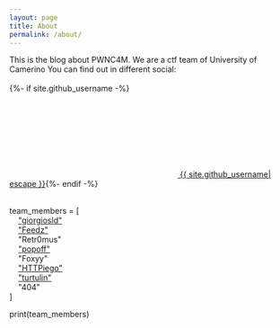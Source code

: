 ```yaml
---
layout: page
title: About
permalink: /about/
---
```


This is the blog about PWNC4M. We are a ctf team of University of Camerino
You can find out in different social:<br /><br />
  {%- if site.github_username -%}<a href="https://github.com/{{ site.github_username| cgi_escape | escape }}"><svg class="svg-icon"><use xlink:href="{{ '/assets/minima-social-icons.svg#github' | relative_url }}"></use></svg> <span class="username">{{ site.github_username| escape }}</span></a>{%- endif -%}
  <br /> <br />


team_members = [ <br />
&nbsp;&nbsp;&nbsp;&nbsp;["giorgiosld"](https://github.com/sldgr99) <br /> 
&nbsp;&nbsp;&nbsp;&nbsp;["Feedz"](https://github.com/FeeeDz) <br />
&nbsp;&nbsp;&nbsp;&nbsp;"Retr0mus" <br />
&nbsp;&nbsp;&nbsp;&nbsp;["popoff"](https://github.com/flaviopopoff) <br />
&nbsp;&nbsp;&nbsp;&nbsp;"Foxyy" <br /> 
&nbsp;&nbsp;&nbsp;&nbsp;["HTTPiego"](https://github.com/HTTPiego) <br /> 
&nbsp;&nbsp;&nbsp;&nbsp;["turtulin"](https://github.com/turtulin) <br /> 
&nbsp;&nbsp;&nbsp;&nbsp;"404" <br />
]

print(team_members)
